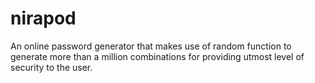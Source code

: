 # nirapod
An online password generator that makes use of random function to generate more than a million combinations for providing utmost level of security to the user.
